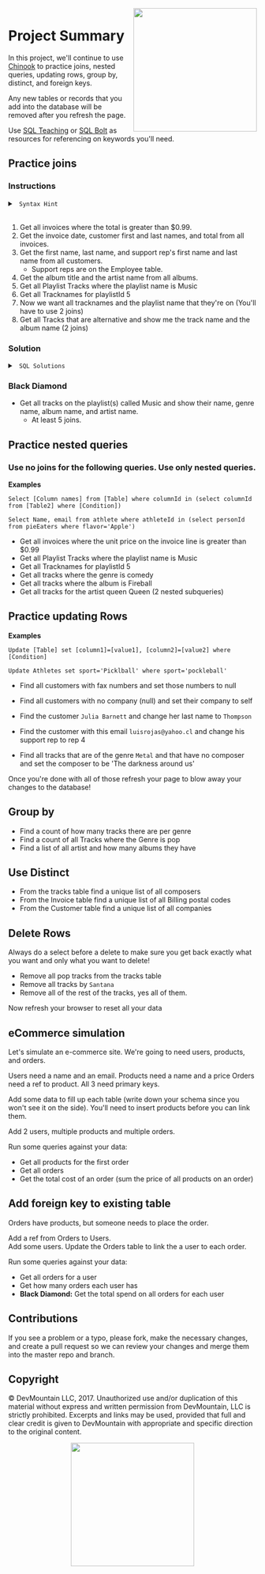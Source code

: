 <img src="https://devmounta.in/img/logowhiteblue.png" width="250" align="right">

# Project Summary

In this project, we'll continue to use <a href="http://jxs.me/chinook-web/">Chinook</a> to practice joins, nested queries, updating rows, group by, distinct, and foreign keys.

Any new tables or records that you add into the database will be removed after you refresh the page.

Use <a href="www.sqlteaching.com">SQL Teaching</a> or <a href="www.sqlbolt.com">SQL Bolt</a> as resources for referencing on keywords you'll need.

## Practice joins

### Instructions

<details>

<summary> <code> Syntax Hint </code> </summary>

```sql
SELECT [Column names] 
FROM [Table] [abbv]
JOIN [Table2] [abbv2] ON abbv.prop = abbv2.prop WHERE [Conditions];

SELECT a.Name, b.Name FROM SomeTable a JOIN AnotherTable b ON a.someid = b.someid;
SELECT a.Name, b.Name FROM SomeTable a JOIN AnotherTable b ON a.someid = b.someid WHERE b.email = 'e@mail.com';
```

</details>

<br />

1. Get all invoices where the total is greater than $0.99.
2. Get the invoice date, customer first and last names, and total from all invoices.
3. Get the first name, last name, and support rep's first name and last name from all customers. 
    * Support reps are on the Employee table.
4. Get the album title and the artist name from all albums.
5. Get all Playlist Tracks where the playlist name is Music
6. Get all Tracknames for playlistId 5
7. Now we want all tracknames and the playlist name that they're on (You'll have to use 2 joins)
8. Get all Tracks that are alternative and show me the track name and the album name (2 joins)

### Solution

<details>

<summary> <code> SQL Solutions </code> </summary>

<details>

<summary> <code> #1 </code> </summary>

```sql
SELECT *
FROM Invoice i
JOIN InvoiceLine il ON i.InvoiceId = il.InVoiceLineId
WHERE il.UnitPrice > 0.99;
```

</details>

<details>

<summary> <code> #2 </code> </summary>

```sql
SELECT i.InvoiceDate, c.firstName, c.lastName, i.Total
FROM Invoice i
JOIN Customer c ON i.CustomerId = c.CustomerId;
```

</details>

<details>

<summary> <code> #3 </code> </summary>

```sql
SELECT c.FirstName, c.LastName, e.FirstName, e.LastName
FROM Customer c
JOIN Employee e ON c.SupportRepId = e.EmployeeId;
```

</details>

<details>

<summary> <code> #4 </code> </summary>

```sql
SELECT al.Title, ar.Name
FROM Album al
JOIN Artist ar ON al.ArtistId = ar.ArtistId;
```

</details>

<details>

<summary> <code> #5 </code> </summary>

```sql
SELECT pt.TrackId
FROM PlaylistTrack pt
JOIN Playlist p ON p.Name = "Music";
```

</details>

<details>

<summary> <code> #6 </code> </summary>

```sql
SELECT t.Name
FROM Track t
JOIN PlaylistTrack pt ON pt.PlaylistId = 5;
```

</details>

<details>

<summary> <code> #7 </code> </summary>

```sql
SELECT t.name, p.Name
FROM Track t
JOIN PlaylistTrack pt ON t.TrackId = pt.TrackId
JOIN Playlist p ON pt.PlaylistId = p.PlaylistId;
```

</details>

<details>

<summary> <code> #8 </code> </summary>

```sql
SELECT t.Name, a.title
FROM Track t
JOIN Album a ON t.AlbumId = a.AlbumId
JOIN Genre g ON g.Name = "Alternative";
```

</details>

</details>

### Black Diamond

* Get all tracks on the playlist(s) called Music and show their name, genre name, album name, and artist name.
  * At least 5 joins.


## Practice nested queries

### Use no joins for the following queries.  Use only nested queries.

__Examples__ 
```
Select [Column names] from [Table] where columnId in (select columnId from [Table2] where [Condition])

Select Name, email from athlete where athleteId in (select personId from pieEaters where flavor='Apple')
```

* Get all invoices where the unit price on the invoice line is greater than $0.99
* Get all Playlist Tracks where the playlist name is Music
* Get all Tracknames for playlistId 5
* Get all tracks where the genre is comedy
* Get all tracks where the album is Fireball
* Get all tracks for the artist queen Queen (2 nested subqueries)


## Practice updating Rows

__Examples__
```
Update [Table] set [column1]=[value1], [column2]=[value2] where [Condition]

Update Athletes set sport='Picklball' where sport='pockleball'
```

* Find all customers with fax numbers and set those numbers to null
* Find all customers with no company (null) and set their company to self
* Find the customer `Julia Barnett` and change her last name to `Thompson`
* Find the customer with this email `luisrojas@yahoo.cl` and change his support rep to rep 4

* Find all tracks that are of the genre `Metal` and that have no composer and set the composer to be 'The darkness around us'


Once you're done with all of those refresh your page to blow away your changes to the database!

## Group by

* Find a count of how many tracks there are per genre
* Find a count of all Tracks where the Genre is pop
* Find a list of all artist and how many albums they have

## Use Distinct

* From the tracks table find a unique list of all composers
* From the Invoice table find a unique list of all Billing postal codes
* From the Customer table find a unique list of all companies 

## Delete Rows

Always do a select before a delete to make sure you get back exactly what you want and only what you want to delete!

* Remove all pop tracks from the tracks table
* Remove all tracks by `Santana`
* Remove all of the rest of the tracks, yes all of them.

Now refresh your browser to reset all your data



## eCommerce simulation

Let's simulate an e-commerce site.  We're going to need users, products, and orders.

Users need a name and an email.
Products need a name and a price
Orders need a ref to product.
All 3 need primary keys.

Add some data to fill up each table (write down your schema since you won't see it on the side).  You'll need to insert products before you can link them.

Add 2 users, multiple products and multiple orders.

Run some queries against your data: 

* Get all products for the first order
* Get all orders
* Get the total cost of an order (sum the price of all products on an order)

## Add foreign key to existing table

Orders have products, but someone needs to place the order.

Add a ref from Orders to Users.  
Add some users.
Update the Orders table to link the a user to each order.

Run some queries against your data:

* Get all orders for a user
* Get how many orders each user has
* __Black Diamond:__ Get the total spend on all orders for each user

## Contributions

If you see a problem or a typo, please fork, make the necessary changes, and create a pull request so we can review your changes and merge them into the master repo and branch.

## Copyright

© DevMountain LLC, 2017. Unauthorized use and/or duplication of this material without express and written permission from DevMountain, LLC is strictly prohibited. Excerpts and links may be used, provided that full and clear credit is given to DevMountain with appropriate and specific direction to the original content.

<p align="center">
<img src="https://devmounta.in/img/logowhiteblue.png" width="250">
</p>
